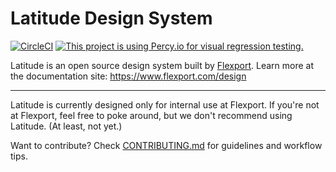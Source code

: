# Latitude Design System

[![CircleCI](https://circleci.com/gh/flexport/latitude.svg?style=svg)](https://circleci.com/gh/flexport/latitude)
[![This project is using Percy.io for visual regression testing.](https://percy.io/static/images/percy-badge.svg)](https://percy.io/Flexport/latitude)

Latitude is an open source design system built by [Flexport][0]. Learn more at the
documentation site: https://www.flexport.com/design

[0]: https://www.flexport.com

---

Latitude is currently designed only for internal use at Flexport. If you're not
at Flexport, feel free to poke around, but we don't recommend using Latitude.
(At least, not yet.)

Want to contribute? Check [CONTRIBUTING.md][1] for guidelines and workflow tips.

[1]: https://github.com/flexport/latitude/blob/master/CONTRIBUTING.md
